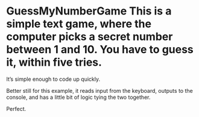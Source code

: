 # GuessMyNumberGame This is a simple text game, where the computer picks a secret number between 1 and 10. You have to guess it, within five tries.

It’s simple enough to code up quickly.

Better still for this example, it reads input from the keyboard, outputs to the console, and has a little bit of logic tying the two together.

Perfect.
